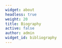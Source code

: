 ```yaml
---
widget: about
headless: true
weight: 20
title: Biography
active: false
author: admin
widget_id: bibliography
---
```

